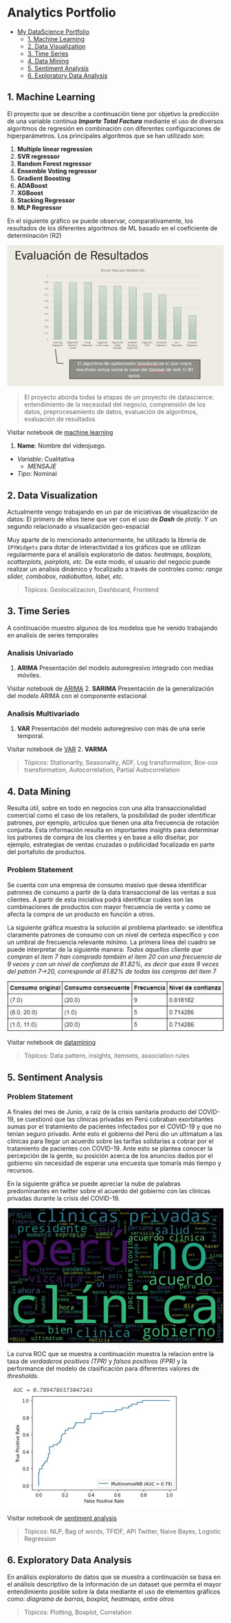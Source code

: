 # Analytics Portfolio

<!-- TOC -->

 - [My DataScience Portfolio](#analytics-portfolio)
    - [1. Machine Learning](#1-machine-learning) 
    - [2. Data Visualization](#2-data-visualization)
    - [3. Time Series](#3-time-series)
    - [4. Data Mining](#4-data-mining)
    - [5. Sentiment Analysis](#5-sentiment-analysis)
    - [6. Exploratory Data Analysis](#6-exploratory-data-analysis)


<!-- /TOC -->

## 1. Machine Learning
El proyecto que se describe a continuación tiene por objetivo la predicción de una variable continua ***Importe Total Factura*** mediante el uso de diversos algoritmos de regresión en combinación con diferentes configuraciones de hiperparámetros.
Los principales algoritmos que se han utilizado son:
1. __Multiple linear regression__
2. __SVR regressor__
3. __Random Forest regressor__
4. __Ensemble Voting regressor__
5. __Gradient Boosting__
6. __ADABoost__
7. __XGBoost__
8. __Stacking Regressor__
9. __MLP Regressor__

En el siguiente gráfico se puede observar, comparativamente, los resultados de los diferentes algoritmos de ML  basado en el coeficiente de determinación (R2)

![alt text][resultados-ml]

[resultados-ml]: https://github.com/rasecotineb/datascience/blob/master/machine-learning/resultados-machine-learning.JPG "Resultados de algoritmos ML"

> El proyecto aborda todas la etapas de un proyecto de datascience: entendimiento de la necesidad del negocio, comprensión de los datos, preprocesamiento de datos, evaluación de algoritmos, evaluación de resultados


Visitar notebook de [machine learning](https://github.com/rasecotineb/datascience/blob/master/machine-learning/Analisis_de_datos_Regresion_lineal_Machine_Learning_II_.ipynb)

1. __Name__: Nombre del videojuego.
+ _Variable_: Cualitativa
  + _MENSAJE_
+ _Tipo_: Nominal


## 2. Data Visualization
Actualmente vengo trabajando en un par de iniciativas de visualización de datos:
El primero de ellos tiene que ver con el uso de ***Dash*** de *plotly*.
Y un segundo relacionado a visualización geo-espacial

Muy aparte de lo mencionado anteriormente, he utilizado la librería de ```IPYWidgets``` para dotar de interactividad a los gráficos que se utilizan regularmente para el análisis exploratorio de datos: *heatmaps, boxplots, scatterplots, pairplots, etc*. De este modo, el usuario del negocio puede realizar un analisis dinámico y focalizado a través de controles como: *range slider, combobox, radiobutton, label, etc*. 
>Tópicos: Geolocalizacion, Dashboard, Frontend

## 3. Time Series
A continuación muestro algunos de los modelos que he venido trabajando en analisis de series temporales
### Analisis Univariado
1. **ARIMA**
Presentación del modelo autoregresivo integrado con medias móviles.

Visitar notebook de [ARIMA](https://github.com/rasecotineb/datascience/blob/master/time-series/ModeloARIMA.ipynb)
2. **SARIMA**
Presentación de la generalización del modelo ARIMA con el componente estacional

### Analisis Multivariado
1. **VAR**
Presentación del modelo autoregresivo con más de una serie temporal.

Visitar notebook de [VAR](https://github.com/rasecotineb/datascience/blob/master/time-series/ModeloVAR.ipynb)
2. **VARMA**

>Tópicos: Stationarity, Seasonality, ADF, Log transformation, Box-cox transformation, Autocorrelation, Partial Autocorrelation
## 4. Data Mining
Resulta útil, sobre en todo en negocios con una alta transaccionalidad comercial como el caso de los retailers, la posibilidad de poder identificar patrones, por ejemplo, artículos que tienen una alta frecuencia de rotación conjunta. Esta información resulta en importantes insights para determinar los patrones de compra de los clientes y en base a ello diseñar, por ejemplo, estrategias de ventas cruzadas o publicidad focalizada en parte del portafolio de productos.
### Problem Statement
Se cuenta con una empresa de consumo masivo que desea identificar patrones de consumo a partir de la data transaccional de las ventas a sus clientes. A partir de esta iniciativa podrá identificar cuáles son las combinaciones de productos con mayor frecuencia de venta y como se afecta la compra de un producto en función a otros. 

La siguiente gráfica muestra la solución al problema planteado: se identifica claramente patrones de consumo con un nivel de certeza específico y con un umbral de frecuencia relevante mínimo.
La primera línea del cuadro se puede interpretar de la siguiente manera: *Todos aquellos cliente que compran el item 7 han comprado también el item 20 con una frecuencia de 9 veces y con un nivel de confianza de 81.82%, es decir que esas 9 veces del patrón 7->20, corresponde al 81.82% de todas las compras del item 7*

![alt text][insigths]

[insigths]: https://github.com/rasecotineb/datascience/blob/master/datamining/association-rules.JPG "Reglas de asociación - Patrones de consumo"
Visitar notebook de [datamining](https://github.com/rasecotineb/datascience/blob/master/datamining/Itemset_Pattern.ipynb)
>Tópicos: Data pattern, insights, itemsets, association rules

## 5. Sentiment Analysis
### Problem Statement
A finales del mes de Junio, a raiz de la crisis sanitaria producto del COVID-19, se cuestionó que las clínicas privadas en Perú cobraban exorbitantes sumas por el tratamiento de pacientes infectados por el COVID-19 y que no tenían seguro privado. Ante esto el gobierno del Perú dio un ultimatum a las clínicas para llegar un acuerdo sobre las tarifas solidarias a cobrar por el tratamiento de pacientes con COVID-19. Ante esto se plantea conocer la percepción de la gente, su posición acerca de los anuncios dados por el gobierno sin necesidad de esperar una encuesta que tomaría más tiempo y recursos.



En la siguiente gráfica se puede apreciar la nube de palabras predominantes en twitter sobre el acuerdo del gobierno con las clínicas privadas durante la crisis del COVID-19.


![alt text][main-words]

[main-words]: https://github.com/rasecotineb/datascience/blob/master/sentiment-analysis/main-words-pos.JPG "Nube de palabras"

La curva ROC que se muestra a continuación muestra la relacion entre la tasa de *verdaderos positivos (TPR)* y *falsos positivos (FPR)* y la performance del modelo de clasificación para diferentes valores de *thresholds*.

![alt text][roc-curve]

[roc-curve]: https://github.com/rasecotineb/datascience/blob/master/sentiment-analysis/roc-curve-sentyment-analysis.JPG "Curva ROC"

Visitar notebook de [sentiment analysis](https://github.com/rasecotineb/datascience/blob/master/sentiment-analysis/Twitter_Analisis_de_Sentimientos.ipynb)

>Tópicos: NLP, Bag of words, TFIDF, API Twitter, Naive Bayes, Logistic Regression
## 6. Exploratory Data Analysis
En análisis exploratorio de datos que se muestra a continuación se basa en el análisis descriptivo de la información de un dataset que permita el mayor entendimiento posible sobre la data mediante el uso de elementos gráficos como: *diagrama de barras, boxplot, heatmaps, entre otros*
>Tópicos: Plotting, Boxplot, Correlation
